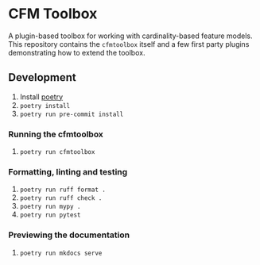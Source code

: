 # CFM Toolbox

A plugin-based toolbox for working with cardinality-based feature models.
This repository contains the `cfmtoolbox` itself and a few first party plugins demonstrating how to extend the toolbox.

## Development

1. Install [poetry](https://python-poetry.org/)
2. `poetry install`
3. `poetry run pre-commit install`

### Running the cfmtoolbox

1. `poetry run cfmtoolbox`

### Formatting, linting and testing

1. `poetry run ruff format .`
2. `poetry run ruff check .`
3. `poetry run mypy .`
4. `poetry run pytest`

### Previewing the documentation

1. `poetry run mkdocs serve`
